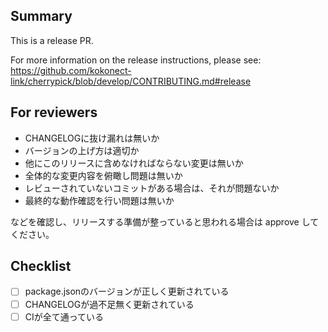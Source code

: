 ## Summary
This is a release PR.

For more information on the release instructions, please see:
https://github.com/kokonect-link/cherrypick/blob/develop/CONTRIBUTING.md#release

## For reviewers
- CHANGELOGに抜け漏れは無いか
- バージョンの上げ方は適切か
- 他にこのリリースに含めなければならない変更は無いか
- 全体的な変更内容を俯瞰し問題は無いか
- レビューされていないコミットがある場合は、それが問題ないか
- 最終的な動作確認を行い問題は無いか

などを確認し、リリースする準備が整っていると思われる場合は approve してください。

## Checklist
- [ ] package.jsonのバージョンが正しく更新されている
- [ ] CHANGELOGが過不足無く更新されている
- [ ] CIが全て通っている
